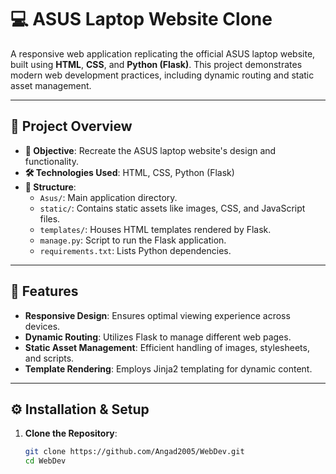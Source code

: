 # 💻 ASUS Laptop Website Clone

A responsive web application replicating the official ASUS laptop website, built using **HTML**, **CSS**, and **Python (Flask)**. This project demonstrates modern web development practices, including dynamic routing and static asset management.

---

## 🚀 Project Overview

- **🎯 Objective**: Recreate the ASUS laptop website's design and functionality.
- **🛠️ Technologies Used**: HTML, CSS, Python (Flask)
- **📁 Structure**:
  - `Asus/`: Main application directory.
  - `static/`: Contains static assets like images, CSS, and JavaScript files.
  - `templates/`: Houses HTML templates rendered by Flask.
  - `manage.py`: Script to run the Flask application.
  - `requirements.txt`: Lists Python dependencies.

---

## 🧭 Features

- **Responsive Design**: Ensures optimal viewing experience across devices.
- **Dynamic Routing**: Utilizes Flask to manage different web pages.
- **Static Asset Management**: Efficient handling of images, stylesheets, and scripts.
- **Template Rendering**: Employs Jinja2 templating for dynamic content.

---

## ⚙️ Installation & Setup

1. **Clone the Repository**:

   ```bash
   git clone https://github.com/Angad2005/WebDev.git
   cd WebDev
